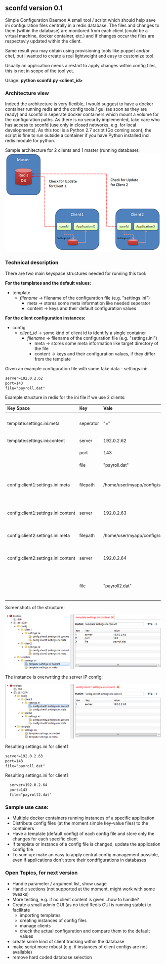 ## sconfd version 0.1

Simple Configuration Daemon
A small tool / script which should help save ini configuration files centrally in a redis database. The files and changes to them (within the database) are monitored from each client (could be a virtual machine, docker container, etc.) and if changes occur the files are respectevly updated within the client.

Same result you may obtain using provisioning tools like puppet and/or chef, but I wanted to create a real lightweight and easy to customize tool.

Usually an application needs a restart to apply changes within config files, this is not in scope of the tool yet.

Usage: __python sconfd.py &lt;client_id&gt;__

### Architecture view
Indeed the architecture is very flexible, I would suggest to have a docker container running redis and the config tools / gui (as soon as they are ready) and sconfd in seperate docker containers which mount a volume for the configuration paths. As there is no security implemented, take care who has access to sconfd (use only in closed networks, e.g. for local developments). As this tool is a Python 2.7 script (Go coming soon), the script is fine to run outside a container if you have Python installed incl. redis module for python.

Sample architecture for 2 clients and 1 master (running database):
![Sample architecture](images/sample_arch.png)


### Technical description
There are two main keyspace structures needed for running this tool:

__For the templates and the default values:__
- template
   - _filename_ -> filename of the configuration file (e.g. "settings.ini")
       - meta -> stores some meta information like needed seperator
       - content -> keys and their default configuration values

__For the client configuration instances:__
- config
    -  _client_id_ -> some kind of client id to identify a single container
       - _filename_ -> filename of the configuration file (e.g. "settings.ini")
           - meta -> stores some meta information like target directory of the file
           - content -> keys and their configuration values, if they differ from the template


Given an example configuration file with some fake data -  settings.ini:

```
server=192.0.2.62     
port=143
file="payroll.dat"
```

Example structure in redis for the ini file if we use 2 clients:

| Key Space     | Key          | Vale   | Description |
| :------------- | :------------- | :----- | :----------- |
|  template:settings.ini:meta     |   seperator | "=" | any seperator can be used , e.g. ":" as well - mandatory! |
|  template:settings.ini:content  | server      | 192.0.2.62 | content of the ini file |
|     | port  | 143 | content of the ini file |
|     | file | "payroll.dat" | content of the ini file |
| config:client1:settings.ini:meta  |   filepath | /home/user/myapp/config/settings.ini | target path where config file will be saved - mandatory! |
| config:client1:settings.ini:content | server  | 192.0.2.63 | content of the ini file, overwrite default/template value |
| config:client2:settings.ini:meta  |   filepath | /home/user/myapp/config/settings.ini | target path where config file|
| config:client2:settings.ini:content | server  | 192.0.2.64 | content of the ini file, overwrite default/template value   |
|     | file  | "payroll2.dat" | content of the ini file, overwrite default/template value  |


Screenshots of the structure:

![Sample template](images/sample_template.png)

The instance is overwriting the server IP config:

![Sample template](images/sample_instance.png)

Resulting settings.ini for client1:
```
server=192.0.2.63    
port=143
file="payroll.dat"
```

Resulting settings.ini for client1:
```
  server=192.0.2.64    
  port=143
  file="payroll2.dat"
```

### Sample use case:
- Multiple docker containers running instances of a specific application
- Distribute config files (at the moment simple key-value files) to the containers
- Have a template (default config) of each config file and store only the changes for each specific client
- If template or instance of a config file is changed, update the application config file
- To sum up: make an easy to apply central config management possible, even if applications don't store their condfigurations in databases



### Open Topics, for next version
- Handle parameter / argument list, show usage
- Handle sections (not supported at the moment, might work with some tweaks)
- More testing, e.g. if no client content is given...how to handle?
- Create a small admin GUI (as no tried Redis GUI is running stable) to facilitate
   - importing templates
   - creating instances of config files
   - manage clients
   - check the actual configuration and compare them to the default values
- create some kind of client tracking within the database
- make script more robust (e.g. if instances of client configs are not available)
- remove hard coded database selection
